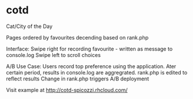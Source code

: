 # cotd

Cat/City of the Day

Pages ordered by favourites decending based on rank.php

Interface: Swipe right for recording favourite - written as message to console.log Swipe left to scroll choices

A/B Use Case: Users record top preference using the application. Ater certain period, results in console.log are aggregrated. rank.php is edited to reflect results Change in rank.php triggers A/B deployment

Visit example at http://cotd-spicozzi.rhcloud.com/
